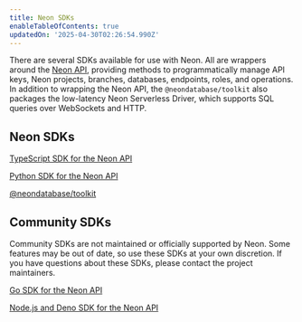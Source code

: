 ```yaml
---
title: Neon SDKs
enableTableOfContents: true
updatedOn: '2025-04-30T02:26:54.990Z'
---
```


There are several SDKs available for use with Neon. All are wrappers around the [Neon API](https://api-docs.neon.tech/reference/getting-started-with-neon-api), providing methods to programmatically manage API keys, Neon projects, branches, databases, endpoints, roles, and operations. In addition to wrapping the Neon API, the `@neondatabase/toolkit` also packages the low-latency Neon Serverless Driver, which supports SQL queries over WebSockets and HTTP.

## Neon SDKs

<DetailIconCards>

<a href="/docs/reference/typescript-sdk" description="A Neon-supported TypeScript SDK for the Neon API" icon="neon">TypeScript SDK for the Neon API</a>

<a href="/docs/reference/python-sdk" description="A Neon-supported Python SDK for the Neon API" icon="neon">Python SDK for the Neon API</a>

<a href="/docs/reference/neondatabase-toolkit" description="An SDK for AI Agents (and humans) that includes both the Neon TypeScript SDK and the Neon Serverless Driver" icon="neon">@neondatabase/toolkit</a>

</DetailIconCards>

## Community SDKs

<Admonition type="note">
Community SDKs are not maintained or officially supported by Neon. Some features may be out of date, so use these SDKs at your own discretion. If you have questions about these SDKs, please contact the project maintainers.
</Admonition>

<DetailIconCards>

<a href="https://github.com/kislerdm/neon-sdk-go" description="A Go SDK for the Neon API" icon="github">Go SDK for the Neon API</a>

<a href="https://github.com/paambaati/neon-js-sdk" description="A Node.js and Deno SDK for the Neon API" icon="github">Node.js and Deno SDK for the Neon API</a>

</DetailIconCards>

